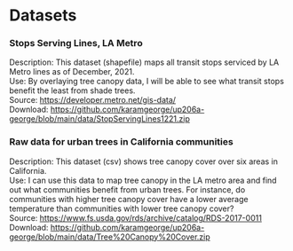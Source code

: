 # Datasets
### Stops Serving Lines, LA Metro
Description: This dataset (shapefile) maps all transit stops serviced by LA Metro lines as of December, 2021.
<br>
Use: By overlaying tree canopy data, I will be able to see what transit stops benefit the least from shade trees.
<br>
Source: https://developer.metro.net/gis-data/
<br>
Download: https://github.com/karamgeorge/up206a-george/blob/main/data/StopServingLines1221.zip
<br>
### Raw data for urban trees in California communities
Description: This dataset (csv) shows tree canopy cover over six areas in California.
<br>
Use: I can use this data to map tree canopy in the LA metro area and find out what communities benefit from urban trees. For instance, do communities with higher tree canopy cover have a lower average temperature than communities with lower tree canopy cover?
<br>
Source: https://www.fs.usda.gov/rds/archive/catalog/RDS-2017-0011
<br>
Download: https://github.com/karamgeorge/up206a-george/blob/main/data/Tree%20Canopy%20Cover.zip
